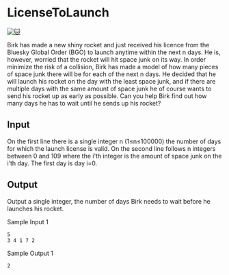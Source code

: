 # LicenseToLaunch

[![:cat:](https://open.kattis.com/favicon)](https://open.kattis.com/problems/licensetolaunch)

Birk has made a new shiny rocket and just received his licence from the Bluesky Global Order (BGO) to launch anytime within the next n days. He is, however, worried that the rocket will hit space junk on its way. In order minimize the risk of a collision, Birk has made a model of how many pieces of space junk there will be for each of the next n days. He decided that he will launch his rocket on the day with the least space junk, and if there are multiple days with the same amount of space junk he of course wants to send his rocket up as early as possible.
Can you help Birk find out how many days he has to wait until he sends up his rocket?

## Input

On the first line there is a single integer n (1≤n≤100000) the number of days for which the launch license is valid. On the second line follows n integers between 0 and 109 where the i’th integer is the amount of space junk on the i’th day. The first day is day i=0.

## Output

Output a single integer, the number of days Birk needs to wait before he launches his rocket.

Sample Input 1
```
5
3 4 1 7 2
```
Sample Output 1
```
2
```